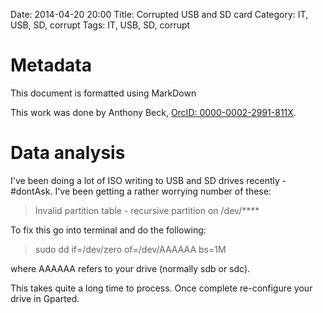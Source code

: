 Date: 2014-04-20 20:00
Title: Corrupted USB and SD card
Category: IT, USB, SD, corrupt
Tags: IT, USB, SD, corrupt

# Metadata

This document is formatted using MarkDown

This work was done by Anthony Beck, [OrcID: 0000-0002-2991-811X](http://orcid.org/0000-0002-2991-811X).

# Data analysis

I've been doing a lot of ISO writing to USB and SD drives recently - #dontAsk. I've been getting a rather worrying number of these:

> Invalid partition table - recursive partition on /dev/****

To fix this go into terminal and do the following:

> sudo dd if=/dev/zero of=/dev/AAAAAA bs=1M

where AAAAAA refers to your drive (normally sdb or sdc).

This takes quite a long time to process. Once complete re-configure your drive in Gparted.

